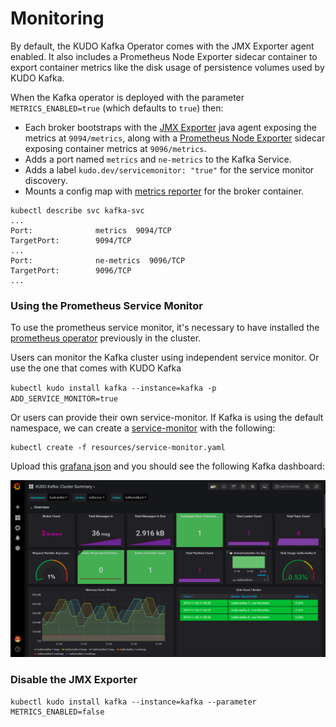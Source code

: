 # Monitoring

By default, the KUDO Kafka Operator comes with the JMX Exporter agent enabled. It also includes a Prometheus Node Exporter sidecar container to
export container metrics like the disk usage of persistence volumes used by KUDO Kafka.

When the Kafka operator is deployed with the parameter `METRICS_ENABLED=true` (which defaults to `true`) then:

- Each broker bootstraps with the [JMX Exporter](https://github.com/prometheus/jmx_exporter) java agent exposing the metrics at `9094/metrics`,
  along with a [Prometheus Node Exporter](https://github.com/prometheus/node_exporter) sidecar exposing container metrics at `9096/metrics`.
- Adds a port named `metrics` and `ne-metrics` to the Kafka Service.
- Adds a label `kudo.dev/servicemonitor: "true"` for the service monitor discovery. 
- Mounts a config map with [metrics reporter](https://github.com/kudobuilder/operators/blob/master/repository/kafka/operator/templates/metrics-config.yaml) for the broker container.


```
kubectl describe svc kafka-svc
...
Port:              metrics  9094/TCP
TargetPort:        9094/TCP
...
Port:              ne-metrics  9096/TCP
TargetPort:        9096/TCP
...
```

### Using the Prometheus Service Monitor
To use the prometheus service monitor, it's necessary to have installed the [prometheus operator](https://github.com/coreos/prometheus-operator) previously in the cluster.

Users can monitor the Kafka cluster using independent service monitor. Or use the one that comes with KUDO Kafka

`kubectl kudo install kafka --instance=kafka -p ADD_SERVICE_MONITOR=true`

Or users can provide their own service-monitor. If Kafka is using the default namespace, we can create a [service-monitor](./resources/service-monitor.yaml) with the following:
```
kubectl create -f resources/service-monitor.yaml
```

Upload this [grafana json](./resources/grafana-dashboard.json) and you should see the following Kafka dashboard:

![Grafana Dashboards](./resources/grafana-capture.png)

### Disable the JMX Exporter

 ```
kubectl kudo install kafka --instance=kafka --parameter METRICS_ENABLED=false
 ```


